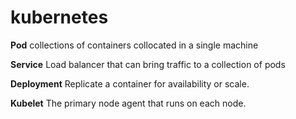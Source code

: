 # kubernetes

**Pod** collections of containers collocated in a single machine

**Service** Load balancer that can bring traffic to a collection of pods

**Deployment** Replicate a container for availability or scale.

**Kubelet** The primary node agent that runs on each node.

[](media/architecture.png)
